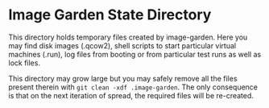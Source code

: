 # Image Garden State Directory

This directory holds temporary files created by image-garden. Here you may find
disk images (.qcow2), shell scripts to start particular virtual machines
(.run), log files from booting or from particular test runs as well as lock
files.

This directory may grow large but you may safely remove all the files present
therein with `git clean -xdf .image-garden`. The only consequence is that on
the next iteration of spread, the required files will be re-created.
